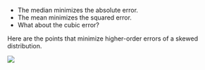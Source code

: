 * The median minimizes the absolute error.
* The mean minimizes the squared error.
* What about the cubic error?

Here are the points that minimize higher-order errors
of a skewed distribution.

![](cubic-error.png)
